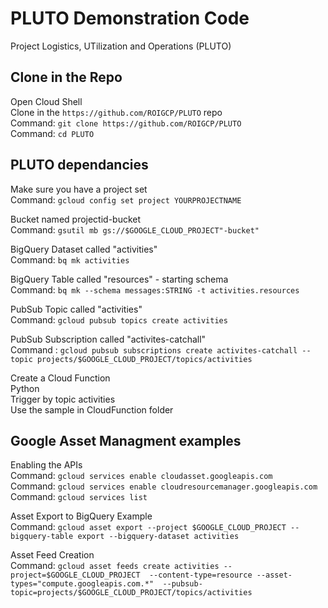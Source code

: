 # PLUTO Demonstration Code
Project Logistics, UTilization and Operations (PLUTO)
 
## Clone in the Repo
Open Cloud Shell\
Clone in the `https://github.com/ROIGCP/PLUTO` repo\
    Command: `git clone https://github.com/ROIGCP/PLUTO`\
    Command: `cd PLUTO`

## PLUTO dependancies
Make sure you have a project set\
    Command: `gcloud config set project YOURPROJECTNAME`

Bucket named projectid-bucket\
    Command: `gsutil mb gs://$GOOGLE_CLOUD_PROJECT"-bucket"`
    
BigQuery Dataset called "activities"\
    Command: `bq mk activities`

BigQuery Table called "resources" - starting schema\
    Command: `bq mk --schema messages:STRING -t activities.resources`

PubSub Topic called "activities"\
    Command: `gcloud pubsub topics create activities`

PubSub Subscription called "activites-catchall"\
    Command : `gcloud pubsub subscriptions create activites-catchall --topic projects/$GOOGLE_CLOUD_PROJECT/topics/activities`

Create a Cloud Function\
    Python \
    Trigger by topic activities \
    Use the sample in CloudFunction folder

## Google Asset Managment examples

Enabling the APIs\
    Command: `gcloud services enable cloudasset.googleapis.com`\
    Command: `gcloud services enable cloudresourcemanager.googleapis.com`\
    Command: `gcloud services list`

Asset Export to BigQuery Example\
    Command: `gcloud asset export --project $GOOGLE_CLOUD_PROJECT --bigquery-table export --bigquery-dataset activities`

Asset Feed Creation\
    Command: `gcloud asset feeds create activities --project=$GOOGLE_CLOUD_PROJECT 
	--content-type=resource --asset-types="compute.googleapis.com.*" 
	--pubsub-topic=projects/$GOOGLE_CLOUD_PROJECT/topics/activities`





